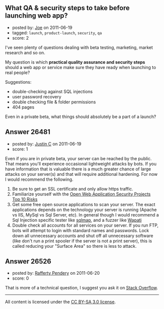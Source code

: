 ## What QA & security steps to take before launching web app?

- posted by: [Joe](https://stackexchange.com/users/-1/11334-joe) on 2011-06-19
- tagged: `launch`, `product-launch`, `security`, `qa`
- score: 2

I've seen plenty of questions dealing with beta testing, marketing, market research and so on.

My question is which **practical quality assurance and security steps** should a web app or service make sure they have ready when launching to real people?

Suggestions: 

 - double-checking against SQL injections
 - user password recovery
 - double checking file & folder permissions
 - 404 pages

Even in a private beta, what things should absolutely be a part of a launch?


## Answer 26481

- posted by: [Justin C](https://stackexchange.com/users/-1/6947-justin-c) on 2011-06-19
- score: 1

<p>Even if you are in private beta, your server can be reached by the public. That means you'll experience occasional lightweight attacks by bots. If you have information that is valuable there is a much greater chance of large attacks on your server(s) and that will require additional hardening. For now I would recommend the following.</p>

<ol>
<li>Be sure to get an SSL certificate and only allow https traffic.</li>
<li>Familiarize yourself with the <a href="https://www.owasp.org/index.php/Top_10_2010-Main" rel="nofollow">Open Web Application Security Projects Top 10 Risks</a> </li>
<li>Get some free open source applications to scan your server. The exact applications depends on the technology your server is running (Apache vs IIS, MySql vs Sql Server, etc). In general though I would recommend a Sql Injection specific tester like <a href="http://sqlmap.sourceforge.net/" rel="nofollow">sqlmap</a>, and a fuzzer like <a href="http://wapiti.sourceforge.net/" rel="nofollow">Wapati</a></li>
<li>Double check all accounts for all services on your server. If you run FTP, bots will attempt to login with standard names and passwords. Lock down all unnecessary accounts and shut off all unnecessary software (like don't run a print spooler if the server is not a print server), this is called reducing your "Surface Area" so there is less to attack.</li>
</ol>



## Answer 26526

- posted by: [Rafferty Pendery](https://stackexchange.com/users/-1/11003-rafferty-pendery) on 2011-06-20
- score: 0

<p>That is more of a technical question, I suggest you ask it on <a href="http://stackoverflow.com/">Stack Overflow</a>.</p>




---

All content is licensed under the [CC BY-SA 3.0 license](https://creativecommons.org/licenses/by-sa/3.0/).
